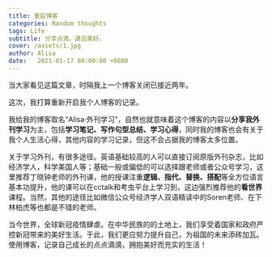 ```yaml
---
title: 重启博客
categories: Random thoughts
tags: Life
subtitle: 分享点滴，遇见美好。
cover: /assets/1.jpg
author: Alisa
date:   2021-01-17 00:00:00 +0800
---
```

当大家看见这篇文章，时隔我上一个博客关闭已接近两年。

这次，我打算重新开启我个人博客的记录。

我给我的博客取名“Alisa·外刊学习”，自然也就意味着这个博客的内容以**分享我外刊学习**为主，包括**学习笔记、写作句型总结、学习心得**，同时我的博客也会有关于我个人生活心得，其他内容的学习记录，但这不会占据我的博客太多位置。

关于学习外刊，有很多途径。英语基础较高的人可以直接订阅原版外刊杂志，比如经济学人，科学美国人等；基础一般或偏低的可以选择跟老师或者公众号学习，这里推荐丁晓钟老师的外刊课，他的授课注重**逻辑、指代、替换、搭配**等全方位语言基本功提升，他的课可以在cctalk和考虫平台上学习到，这边强烈推荐他的**看世界**课程。当然，其他的途径比如微信公众号经济学人双语精读中的Soren老师、在下林柏虎等也都是不错的老师。

当今世界，全球新冠疫情肆虐。在中华民族的的土地上，我们享受着国家和政府严控新冠带来的美好生活。于此，我们更应努力提升自己，为祖国的未来添砖加瓦。使用博客，记录自己成长的点点滴滴，拥抱美好而充实的生活！





